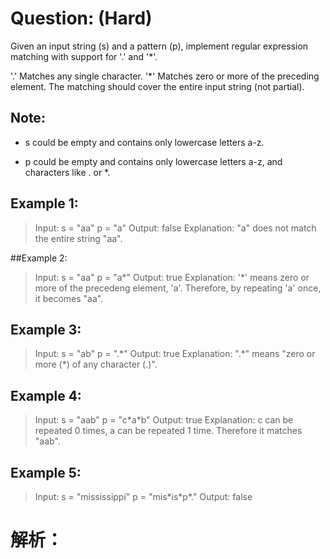 # Question: (Hard)

Given an input string (s) and a pattern (p), implement regular expression matching with support for '.' and '\*'.

'.' Matches any single character.
'\*' Matches zero or more of the preceding element.
The matching should cover the entire input string (not partial).

## Note:

* s could be empty and contains only lowercase letters a-z.

* p could be empty and contains only lowercase letters a-z, and characters like . or \*.

## Example 1:

>Input:
>s = "aa"
>p = "a"
>Output: false
>Explanation: "a" does not match the entire string "aa".

##Example 2:

>Input:
>s = "aa"
>p = "a\*"
>Output: true
>Explanation: '\*' means zero or more of the precedeng element, 'a'. Therefore, by repeating 'a' once, it becomes "aa".

## Example 3:

>Input:
>s = "ab"
>p = ".\*"
>Output: true
>Explanation: ".*" means "zero or more (\*) of any character (.)".

## Example 4:

>Input:
>s = "aab"
>p = "c\*a\*b"
>Output: true
>Explanation: c can be repeated 0 times, a can be repeated 1 time. Therefore it matches "aab".

## Example 5:

>Input:
>s = "mississippi"
>p = "mis\*is\*p\*."
>Output: false


# 解析：
















